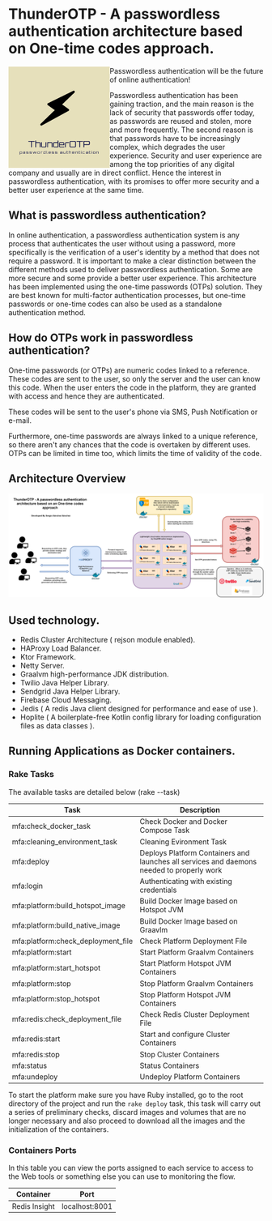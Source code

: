 
# ThunderOTP - A passwordless authentication architecture based on One-time codes approach.

<img width="auto" align="left" src="./doc/logo.png" />

Passwordless authentication will be the future of online authentication!

Passwordless authentication has been gaining traction, and the main reason is the lack of security that passwords offer today, as passwords are reused and stolen, more and more frequently. The second reason is that passwords have to be increasingly complex, which degrades the user experience. Security and user experience are among the top priorities of any digital company and usually are in direct conflict. Hence the interest in passwordless authentication, with its promises to offer more security and a better user experience at the same time.

## What is passwordless authentication?

In online authentication, a passwordless authentication system is any process that authenticates the user without using a password, more specifically is the verification of a user's identity by a method that does not require a password. It is important to make a clear distinction between the different methods used to deliver passwordless authentication. Some are more secure and some provide a better user experience. This architecture has been implemented using the one-time passwords (OTPs) solution. They are best known for multi-factor authentication processes, but one-time passwords or one-time codes can also be used as a standalone authentication method.

## How do OTPs work in passwordless authentication?

One-time passwords (or OTPs) are numeric codes linked to a reference. These codes are sent to the user, so only the server and the user can know this code. When the user enters the code in the platform, they are granted with access and hence they are authenticated.

These codes will be sent to the user's phone via SMS, Push Notification or e-mail.

Furthermore, one-time passwords are always linked to a unique reference, so there aren't any chances that the code is overtaken by different uses. OTPs can be limited in time too, which limits the time of validity of the code.

## Architecture Overview

<img width="auto" src="./doc/ThunderOTP.drawio.png" />

## Used technology.

* Redis Cluster Architecture ( rejson module enabled).
* HAProxy Load Balancer.
* Ktor Framework.
* Netty Server.
* Graalvm high-performance JDK distribution.
* Twilio Java Helper Library.
* Sendgrid Java Helper Library.
* Firebase Cloud Messaging.
* Jedis ( A redis Java client designed for performance and ease of use ).
* Hoplite ( A boilerplate-free Kotlin config library for loading configuration files as data classes ).

## Running Applications as Docker containers.

### Rake Tasks

The available tasks are detailed below (rake --task)

| Task | Description |
| ------ | ------ |
| mfa:check_docker_task | Check Docker and Docker Compose Task |
| mfa:cleaning_environment_task | Cleaning Evironment Task |
| mfa:deploy | Deploys Platform Containers and launches all services and daemons needed to properly work |
| mfa:login | Authenticating with existing credentials |
| mfa:platform:build_hotspot_image | Build Docker Image based on Hotspot JVM |
| mfa:platform:build_native_image | Build Docker Image based on Graavlm |
| mfa:platform:check_deployment_file | Check Platform Deployment File |
| mfa:platform:start | Start Platform Graalvm Containers |
| mfa:platform:start_hotspot | Start Platform Hotspot JVM Containers |
| mfa:platform:stop | Stop Platform Graalvm Containers |
| mfa:platform:stop_hotspot | Stop Platform Hotspot JVM Containers |
| mfa:redis:check_deployment_file | Check Redis Cluster Deployment File |
| mfa:redis:start | Start and configure Cluster Containers |
| mfa:redis:stop | Stop Cluster Containers |
| mfa:status | Status Containers |
| mfa:undeploy | Undeploy Platform Containers |


To start the platform make sure you have Ruby installed, go to the root directory of the project and run the `rake deploy` task, this task will carry out a series of preliminary checks, discard images and volumes that are no longer necessary and also proceed to download all the images and the initialization of the containers.

### Containers Ports

In this table you can view the ports assigned to each service to access to the Web tools or something else you can use to monitoring the flow.

| Container | Port |
| ------ | ------ |
| Redis Insight | localhost:8001 |
